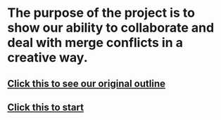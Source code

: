 # The purpose of the project is to show our ability to collaborate and deal with merge conflicts in a creative way.

## [Click this to see our original outline](https://docs.google.com/drawings/d/14CjTEBXSQP-Cvr4_6j3E_rw8pjz_lcNEocj9ZAeZpqk/edit?usp=sharing)

## [Click this to start](Start.md)
